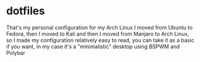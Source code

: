 # dotfiles
That's my personal configuration for my Arch Linux I moved from Ubuntu to Fedora, then I moved to Kali and then I moved from Manjaro to Arch Linux, so I made my configuration relatively easy to read, you can take it as a basic if you want, in my case it's a "minimalistic" desktop using BSPWM and Polybar
